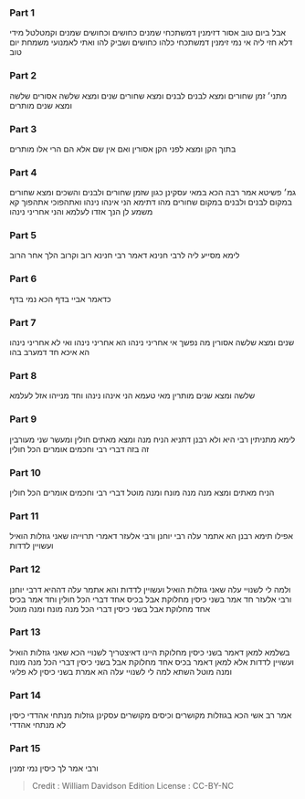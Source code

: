 
### Part 1
אבל ביום טוב אסור דזימנין דמשתכחי שמנים כחושים וכחושים שמנים וקמטלטל מידי דלא חזי ליה אי נמי זימנין דמשתכחי כלהו כחושים ושביק להו ואתי לאמנועי משמחת יום טוב 

### Part 2
מתני׳ זמן שחורים ומצא לבנים לבנים ומצא שחורים שנים ומצא שלשה אסורים שלשה ומצא שנים מותרים 

### Part 3
בתוך הקן ומצא לפני הקן אסורין ואם אין שם אלא הם הרי אלו מותרים 

### Part 4
גמ׳ פשיטא אמר רבה הכא במאי עסקינן כגון שזמן שחורים ולבנים והשכים ומצא שחורים במקום לבנים ולבנים במקום שחורים מהו דתימא הני אינהו נינהו ואתהפוכי אתהפוך קא משמע לן הנך אזדו לעלמא והני אחריני נינהו 

### Part 5
לימא מסייע ליה לרבי חנינא דאמר רבי חנינא רוב וקרוב הלך אחר הרוב 

### Part 6
כדאמר אביי בדף הכא נמי בדף

### Part 7
שנים ומצא שלשה אסורין מה נפשך אי אחריני נינהו הא אחריני נינהו ואי לא אחריני נינהו הא איכא חד דמערב בהו 

### Part 8
שלשה ומצא שנים מותרין מאי טעמא הני אינהו נינהו וחד מנייהו אזל לעלמא 

### Part 9
לימא מתניתין רבי היא ולא רבנן דתניא הניח מנה ומצא מאתים חולין ומעשר שני מעורבין זה בזה דברי רבי וחכמים אומרים הכל חולין

### Part 10
הניח מאתים ומצא מנה מנה מונח ומנה מוטל דברי רבי וחכמים אומרים הכל חולין 

### Part 11
אפילו תימא רבנן הא אתמר עלה רבי יוחנן ורבי אלעזר דאמרי תרוייהו שאני גוזלות הואיל ועשויין לדדות 

### Part 12
ולמה לי לשנויי עלה שאני גוזלות הואיל ועשויין לדדות והא אתמר עלה דההיא דרבי יוחנן ורבי אלעזר חד אמר בשני כיסין מחלוקת אבל בכיס אחד דברי הכל חולין וחד אמר בכיס אחד מחלוקת אבל בשני כיסין דברי הכל מנה מונח ומנה מוטל 

### Part 13
בשלמא למאן דאמר בשני כיסין מחלוקת היינו דאיצטריך לשנויי הכא שאני גוזלות הואיל ועשויין לדדות אלא למאן דאמר בכיס אחד מחלוקת אבל בשני כיסין דברי הכל מנה מונח ומנה מוטל השתא למה לי לשנויי עלה הא אמרת בשני כיסין לא פליגי 

### Part 14
אמר רב אשי הכא בגוזלות מקושרים וכיסים מקושרים עסקינן גוזלות מנתחי אהדדי כיסין לא מנתחי אהדדי 

### Part 15
ורבי אמר לך כיסין נמי זמנין

>Credit : William Davidson Edition
>License : CC-BY-NC
